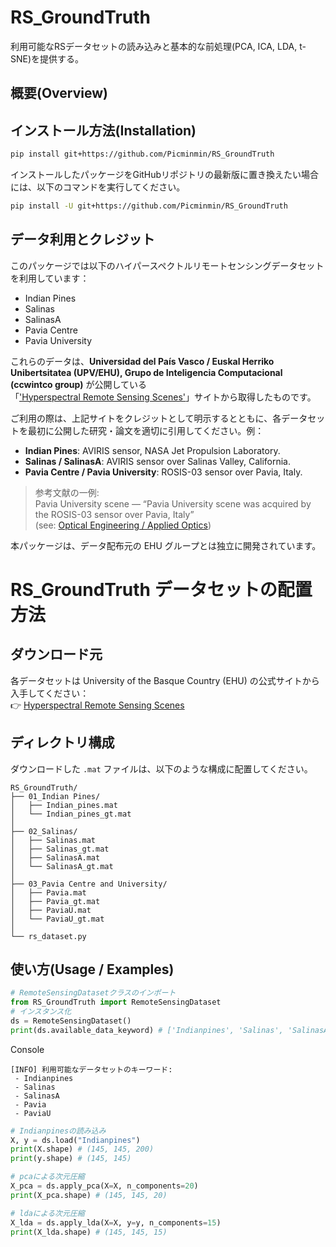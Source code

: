 
# RS_GroundTruth
利用可能なRSデータセットの読み込みと基本的な前処理(PCA, ICA, LDA, t-SNE)を提供する。

<!--
RSデータセットは['Hyperspectral Remote Sensing Scenes'][1]でダウンロードできるものを使用しています。
RSデータセットは、本パッケージ内にあるfetch_dataset()を実行することでダウンロードされ、利用できるようになります。
-->


## 概要(Overview)

## インストール方法(Installation)
```bash
pip install git+https://github.com/Picminmin/RS_GroundTruth
```
インストールしたパッケージをGitHubリポジトリの最新版に置き換えたい場合には、以下のコマンドを実行してください。
```bash
pip install -U git+https://github.com/Picminmin/RS_GroundTruth
```

## データ利用とクレジット

このパッケージでは以下のハイパースペクトルリモートセンシングデータセットを利用しています：

- Indian Pines  
- Salinas  
- SalinasA  
- Pavia Centre  
- Pavia University  

これらのデータは、**Universidad del País Vasco / Euskal Herriko Unibertsitatea (UPV/EHU), Grupo de Inteligencia Computacional (ccwintco group)** が公開している  
「['Hyperspectral Remote Sensing Scenes'][1]」サイトから取得したものです。  

ご利用の際は、上記サイトをクレジットとして明示するとともに、各データセットを最初に公開した研究・論文を適切に引用してください。例：  

- **Indian Pines**: AVIRIS sensor, NASA Jet Propulsion Laboratory.  
- **Salinas / SalinasA**: AVIRIS sensor over Salinas Valley, California.  
- **Pavia Centre / Pavia University**: ROSIS-03 sensor over Pavia, Italy.  

> 参考文献の一例:  
> Pavia University scene — “Pavia University scene was acquired by the ROSIS-03 sensor over Pavia, Italy”  
> (see: [Optical Engineering / Applied Optics](https://opg.optica.org/abstract.cfm?uri=ao-59-13-4151))

本パッケージは、データ配布元の EHU グループとは独立に開発されています。


# RS_GroundTruth データセットの配置方法

## ダウンロード元
各データセットは University of the Basque Country (EHU) の公式サイトから入手してください：  
👉 [Hyperspectral Remote Sensing Scenes](https://www.ehu.eus/ccwintco/index.php?title=Hyperspectral_Remote_Sensing_Scenes)

## ディレクトリ構成
ダウンロードした `.mat` ファイルは、以下のような構成に配置してください。

```text
RS_GroundTruth/
├── 01_Indian Pines/
│   ├── Indian_pines.mat
│   └── Indian_pines_gt.mat
│
├── 02_Salinas/
│   ├── Salinas.mat
│   ├── Salinas_gt.mat
│   ├── SalinasA.mat
│   └── SalinasA_gt.mat
│
├── 03_Pavia Centre and University/
│   ├── Pavia.mat
│   ├── Pavia_gt.mat
│   ├── PaviaU.mat
│   └── PaviaU_gt.mat
│
└── rs_dataset.py
```

## 使い方(Usage / Examples)
<!--
from RS_GroundTruth import fetch_dataset, RemoteSensingDataset
# データをダウンロード( ~/.cache/RS_GroundTruth に保存される)
# ここで、~はシェル上でのユーザーのホームディレクトリを指す記号である。
fetch_dataset("Indianpines")　# 他のdataset_keywordも同様にしてダウンロードしてください
-->


```python
# RemoteSensingDatasetクラスのインポート
from RS_GroundTruth import RemoteSensingDataset
# インスタンス化
ds = RemoteSensingDataset()
print(ds.available_data_keyword) # ['Indianpines', 'Salinas', 'SalinasA', 'Pavia', 'PaviaU'] ← dataset_keywordに入力できる値
```
Console
```console
[INFO] 利用可能なデータセットのキーワード:
 - Indianpines
 - Salinas
 - SalinasA
 - Pavia
 - PaviaU
```

```python
# Indianpinesの読み込み
X, y = ds.load("Indianpines")
print(X.shape) # (145, 145, 200)
print(y.shape) # (145, 145)

# pcaによる次元圧縮
X_pca = ds.apply_pca(X=X, n_components=20)
print(X_pca.shape) # (145, 145, 20)

# ldaによる次元圧縮
X_lda = ds.apply_lda(X=X, y=y, n_components=15)
print(X_lda.shape) # (145, 145, 15)
```



<!-- 参考文献 -->
[1]:https://www.ehu.eus/ccwintco/index.php?title=Hyperspectral_Remote_Sensing_Scenes



<!--
### データセットのダウンロードについて

`fetch_dataset` 関数は大容量ファイルを安定してダウンロードするため、
環境に `aria2c` または `wget` があれば自動的に利用します。
インストールされていない場合は Python の requests にフォールバックしますが、
通信環境によっては失敗することがあります。

推奨:  
- Linux/macOS: `sudo apt install aria2` または `brew install aria2`  
- Windows: [aria2 release page](https://github.com/aria2/aria2/releases) からバイナリを入手
-->


